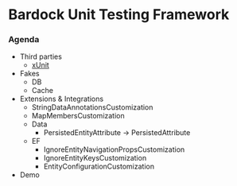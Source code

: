 Bardock Unit Testing Framework
============

### Agenda

* Third parties
	* [xUnit](./thirdparties_xunit.md)
* Fakes
	* DB
	* Cache
* Extensions & Integrations
	* StringDataAnnotationsCustomization
	* MapMembersCustomization
	* Data
		* PersistedEntityAttribute -> PersistedAttribute
	* EF
		* IgnoreEntityNavigationPropsCustomization
		* IgnoreEntityKeysCustomization
		* EntityConfigurationCustomization
* Demo
